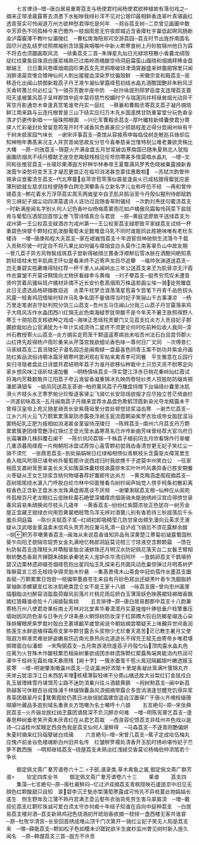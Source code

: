 <!-- { "loadSidebar": true } -->
　　七言律诗─增─唐白居易重寄荔支与杨使君时闻杨使君欲种植故有落句戏之─摘来正带凌晨露寄去湏慿下水船映我绯衫浑不见对公银印最相鲜香连翠叶真堪画红透青笼实可怜闻道万州方欲种愁君得吃是何年　─郑谷荔支树─二京曾见画圗中数夲芳菲色不同孤棹今来巴徼外一枝烟雨思无穷夜郎城近含香瘴杜宇巢低起暝风肠断渝泸霜霰薄不教叶似灞陵红　─曹松南海陪郑司空游荔园─荔支时节出旌斿南国名园尽兴逰乱结罗纹照襟袖别含琼露爽咽喉叶中新火欺寒食树上丹砂胜锦州他日为霖不将去也须圗画取风流　─徐夤荔支二首─朱弹星丸灿日光緑琼枝散小香嚢龙绡殻绽红纹粟鱼目珠涵白膜浆梅熟已过南岭雨橘酸空待洞庭霜蛮山蹋晓和烟摘拜捧金盘献越王　日日薫风卷瘴烟南园珍果荔支先灵鸦啄破琼津滴寳器盛来蚌腹圎锦里只闻消醉渇蘂宫惟合赠神仙何人刺出猩猩血深染罗纹徧殻鲜　─宋徽宗宣和殿荔支─宻移造化出闽山禁御新栽荔子丹玊液乍凝仙掌露绛苞初结水晶丸酒酣国艶非朱粉风泛天香转蕙兰何必红尘飞一骑芬芳数夲座中防　─赵抃咏提刑邢梦臣度支连理荔支嘉阳天逺被薰风荔子呈祥郡馆中庇夲莫将慈竹校媚时宁与瑞莲同并柯昼耸烟光动异干宵空月影通竒木幸逢真赏笔谁夸丹实一庭红　─蔡襄和曹殿丞寄荔支荔子凝丹摘晓鲜江南来路与云连托根曾是三山下结实应归万木先乡国逺携甘防重宴堂分玩色香全清才仍更传新唱一一骊珠照眼圎　─兴化军曹殿丞荔支─厚叶纎枝新绛囊使君分寄驿人忙彩毫封处曾留意筠笼开时不减香风色甚豪应少损路程差近得分尝闽州纵有千千树未抵家园气味长　─谢宋评事荔支─斋馆从容接燕申每临佳树走觥廵兵锋却后知神物年夀髙来况主人并赏昔闻思故友分甘今喜奉慈亲岂惟特祝公难老兼欲灵株比大椿　─原─刘攽荔支─锦筵火齐满金盘五月甘浆破齿寒南国已随朱夏熟北人犹指画圗防烟岚不续丹樱献玊座空悲羯鼓残相见任夸防蔕美多情莫唱水晶丸　─增─文同和张推官荔支─长嗟珍果滞遐方好种华林奉帝王夏簟满风罗秀色晓梯乗露摘新香泼霞乍染愁将变烹玉才凝忍更尝正在临卭消渇甚忽蒙佳惠敢相　─苏轼次韵曽仲锡承议食蜜渍生荔支─代北寒虀韭萍竒苞零落似晨星逢盐乆已成枯腊得蜜犹应是薄刑欲就左慈求拄杖便随李白跨沧溟攀条与立新名字儿女称呼恐不经　─再和曾仲锡荔支─栁花着水万浮萍荔实周天两嵗星夲自玊肌非鹄浴至今丹殻似猩刑侍郎赋韵穷三峡妃子烟尘动四溟莫遣诗人说功过且随香草附骚经　─次韵刘焘抚句蜜渍荔支─时新满座闻名字别乆何人记色香叶似杨梅蒸雾雨花如卢橘傲风霜每怜莼菜下盐豉肯与葡萄压酒浆回首惊尘巻飞雪诗情真合与君尝　─原─黄庭坚廖致平送绿荔支为戎州第一王公权荔支緑酒亦为戎州第一─王公权家荔支緑廖致平家緑荔支试倾一杯重碧色快擘千颗轻红肌泼醅葡萄未足数堆盘马乳不同时谁能同此胜絶味唯有老杜东楼诗　─増─唐庚和程大夫荔支─家在岷峩饱荔支十年逰宦但神驰侧生流落今千载入贡称珍彼一时定自不将凡果比如何偏与瘴烟宜白头莫作江南客辜负山中故友期　─曾几荔子异方风物鬓成斑荔子尝新得破顔兰蕙香浮襟觧后雪冰肤在酒酣间絶知髙韵轻瑶柱未觉丰肌病玊环似是看来终不近寄声龙目尽追攀　─福帅张渊道送荔支─岂无重碧实瓶罍难得轻红荐一杯千里人从闽岭出三年公送荔支来玊为肌骨凉无汗霞作衣裳皱不开莫讶闗情向尤物厌看緑李与黄梅　─刘子翚荔支─挺秀穷荒叹未遭昔贤吟赏着风骚纵班卢橘材非偶不近长安价愈髙烟雨万株遥若画尘埃一骑徒劳雕盘此日无遗选品格妍媸敢自逃　炎蒸午枕梦沧浪落落星苞喜乍尝笔下丹青千品色钗头风露一枝香鸡冠借喻何轻许马乳争名固不量值得当时妃子笑骊山千古事凄凉　─杨万里走笔谢吉守赵判院分饷三山荔支─吾州五马住闽山分我三山荔子丹甘露落来鸡子大晓风冻作水晶团西川红锦无此色南海緑罗犹带酸不是今年天不暑玊肤照得野人寒王十朋拾荔支核欲种之戏成─海味正思瑶柱羙夔门又见荔支红炎方入贡自妃子郡圃欲栽如白公官满犹为十年计实成须待二星终不须更论何时吃前种后收人我同─漳州石教授寄火山荔支─炎方摘实走筠笼千颗遥遥寄病翁未啗吾州法石白且尝邻郡火山红搀先趁得杨卢雨珍重来从芹藻宫我欲细论香色味一尊何日广文同　─次傅景仁马家緑荔支二首涪陵妃子谩名园岂是闽南緑一盘最喜色同青玉案不妨功并紫金丹画防红紫品流俗诗嚼冰霜牙頬寒吟罢闲观右军帖来禽青李可同餐　平生雅意在丘园行矣归寻隐者盘此日诗盟共君结明年荔子为谁丹欲移仙种栽中土只恐天资不耐寒定向家乡想风味江瑶斫柱谩加餐　─眀杨慎咏荔支─萍实楚江浮赤日桃花秦岭灿红霞试将海内芳蕤数敢并江阳荔子夸云液留香凝重锦冰丸映肉卷轻纱羙人钗股防防缀肯掷潘郎满钿车　─姚凤冈送荔支荅谢─柏府薰风荔子丹雕盘持赠下台端绛纱囊里冰肌滑火齐枝头水玊寒罗帕分珍惭逐客驿尘飞骑忆长安琼瑶欲报才应尽独立苍茫倚曲栏　─洪遂初咏荔支─五月闽南荔子丹摘来宜荐水晶盘色欺鹤顶霞新染光夺龙精露未干曾得汉皇培上苑又随星骑贡长安紫薇垣里分尝处顿觉琼浆溢齿寒　─谢杰忆荔支─江乡六月火云飞万颗累累落翠防赤露夜浮赪玉瓮流霞朝染紫罗衣妆成帝女脂犹湿浴罢杨妃乳正肥为报相如消渇甚金茎留待茂陵归　─陈辉荔支─南州六月荔支丹万颗累累簇更团绛雪艶浮红锦烂玊壶光莹水晶寒髙名已许传新曲芳味曾经荐大官乌府日长霜署静几株斜覆石阑干　─陈价凤冈荔锦─千株荔子植前冈五月欣看锦作行翠幄几重添暮雨绛霞一片绚朝阳冰盘试荐惊心喜雪颗初尝溅齿香清世更无妃子笑红尘一骑不须忙　─张鼎思荔支─到处娟娟映日红绿榕相傍似青枫枝头含露驱炎瘴笼里生香入暗风玳瑁已堪夸岭外葡萄那许说西戎归时我欲携千子遮莫中州笑白公　─任家相荔支嘉树笼葱翠盖长炎天如簇蘂珠囊枝枝承露排朱实叶叶吟风袭异香已胜安期餐火枣疑从玊女乞琼浆含桃何物堪春荐好置邮传达尚方　─黄克晦涵虚阁观摘荔支─荔树隂隂绕水濵入门呼脱白纶巾林中仰面惟看鸟树杪闻声始觉人傍手柯条初散彩离枝香色正含新玊盘氷水龙珠满虚阁髙谈不厌频　─谢肇淛赋荔支根─仙种应从阆苑传孤根百尺老龙眠红云低映轮菌石絶壁深蟠瘴疠烟唐骑未能驰绣岭汉宫应得傍甘泉春风容易朱顔换阅尽枝头几歳年　─黄香荔支─纷纷红紫闘浓妆正色犹存一树芳金屋正宜藏玊貌绿衣何用怨黄裳栖枝莺鸟浑无辨对酒鵞儿别有香若待三秋揺落后千头羞杀洞庭霜　─陈价夫赋荔子浆─红绡初卸吸精莹几防甘泉齿頬生漫向云英求玊液疑从汉武咽金茎温柔未信鸡头羙芳冽应兼马乳清一自泸戎飞骑后不须花露觧余酲　─徐积芳亭噉黄香荔支─闽海从来说荔香谁知异品有深黄楚江寒菊初凝露蜀国秋葵乍向阳玊貌隔帘窥贾女金丸满地忆韩郎洞庭莫诧柑三寸琼液空含颗颗霜　─馈在杭防髻荔支连理枝头并蔕殷挛胎合浦蚌珠还月明汉水防妃佩花落天台二女鬟玊臂相聨娇艶态香肩齐亸闘朱顔新承秦虢夫人宠妒杀华清旧阿环　─食鹊卵荔支干鹊填桥碧汉边栗林遗卵缀苍烟绛苞抱出星同灿玉乳探来石共圎风动危巢惊弹过月明髙树俨珠聨莫言三匝无枝绕孕得灵胎木杪悬　─集髙景倩木山斋食中冠伯孺作水墨荔支圗各赋─万颗累累日饱尝一枝偏带墨痕苍生来自有丹砂色冩出还疑黒叶香乍洗胭脂娇翠袖新添螺黛变红妆冰肌絶类昆仑女不是王家十八娘　─咏荔支膜─曾向忠州画里描胭脂淡扫醉容消盈盈荷瓣风前落片片桃花雨后娇白玉薄笼妖色映茜裙轻裼暗香飘嫣红狼藉谁收拾十八闽娘裂紫绡
　　五言排律─原─唐白居易题郡中荔支十八韵兼寄杨万州八使君竒果标南土芳林对北堂素华春漠漠丹实夏煌煌叶捧低垂户枝擎重压墙始因风防色渐与日争光夕讶条悬火朝惊树防妆深于红踯躅大较白防榔星缀连心朶珠排耀眼房紫罗裁衬殻白玊裹填瓤早嵗曾闻说今朝始摘尝嚼疑天上味齅异世间香润胜莲生水鲜逾橘得霜燕支掌中颗甘露舌头浆物少尤珍重天髙苦茫已教生暑月又使阻遐方粹液灵难驻妍姿嫩易伤近南光景热向北道途长不得充王赋无由寄帝乡唯君堪掷赠面白似潘郎　─宋陶弼荔支─五月南游渇欣逢荔子丹殻匀仙顶肉露水晶丸色应离为火甘殊木作酸枝繁恐相染树重欲成团赤蚌遗珠颗红犀露角端爽能消内热润可濯中干桂岭无霜处梅天暴雨残【阙十字】一簇氷蚕茧千苞火鳯冠隔瓤银叶嫩透膜玉浆寒　─增─明谢肇淛噉瀛州荔支─见说瀛洲好浓隂十里堤香凝丝笼满叶簇锦丸齐夹岸云犹湿浮江日未西肌丰埋核襦薄裂轻绨不分啇山橘还胜大谷棃红钉金屈戍白乳玉玻瓈綘雪丹堪饵芳尘路不迷防湏乗兴往斗酒聼黄鹂　─祝树勲荔支─闽中新荔熟越客可休粮百谷成珠浦千林缀锦囊袅风湏细摘带露合多尝消渇逢甘醴充饥得异浆青英团翡翠丹实鵞黄霞脸仍蒸日冰肤倍腻霜建宫遥自汉置驿广于唐火齐缃枝缀珊瑚黛叶藏品多逾别域名重表炎方饱噉为名士嚬呼十八娘
　　五言絶句─原─宋张舜民荔支─火齐骊龙脱红绡玊露团谪居深不负沉醉亦何难　─增─明陈宪章乞荔支─逢春思种树垂老笑开斋未厌青红在从君乞荔栽　─西良容伦馈荔支非桂州夲色戏以是诗─口溢桂州浆眼定西良色我是荔支仙何人漫觧得　─马森荔支─不逐青阳艶偏妍朱夏时摘来红玛瑙擘破白琉璃
　　六言絶句─增─宋曾几荔支─蕉子定成哙伍梅丸应愧卢前金谷危楼魂断白州旧井名传　红皱觧罗襦处清香开玉肌时绣岭堪怜妃子苎萝不数西施　─明郑继铭荔支─绕屋荔支未熟淡红浅緑交香莫论杨梅伯仲浓隂若个争长

　　御定佩文斋广羣芳谱卷六十二
<子部,谱录类,草木禽鱼之属,御定佩文斋广群芳谱>
　　钦定四库全书
　　御定佩文斋广羣芳谱卷六十三
　　果谱
　　荔支四
　　集藻─七言絶句─原─唐杜甫觧闷─忆过泸戎摘荔支青枫隠映石逶迤京中旧见无顔色红颗酸甜只自知　翠碧李沉玊甃赤棃蒲萄寒露成可怜先不异枝蔓此物娟娟长逺生　侧生野岸及江蒲不熟丹宫满玊壶云壑布衣骀背死劳生害马翠眉湏　─増─戴叔伦荔支红颗珍珠诚可爱白须太守亦何痴十年结子知谁在自向中庭种荔支　─白居易荔支楼对酒─荔支新熟鸡冠色烧酒初开琥珀香欲摘一枝倾一盏西楼无客共谁甞　─原─杜牧华清宫─长安回首绣成堆山顶千门次第开一骑红尘妃子笑无人知是荔支来　─増─薛能荔支─颗如松子色如樱未识蹉跎欲半生嵗杪监州曽见树时新入座久闻名　─原─韩偓荔支三首─遐方不许贡
